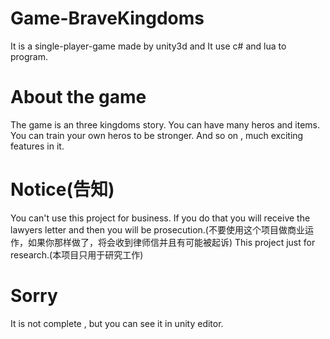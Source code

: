 # Game-BraveKingdoms
It is a single-player-game made by unity3d and It use c# and lua to program.

# About the game
The game is an three kingdoms story.
You can have many heros and items.
You can train your own heros to be stronger.
And so on , much exciting features in it.

# Notice(告知)
You can't use this project for business. If you do that you will receive the lawyers letter and then you will be prosecution.(不要使用这个项目做商业运作，如果你那样做了，将会收到律师信并且有可能被起诉)
This project just for research.(本项目只用于研究工作)

# Sorry
It is not complete , but you can see it in unity editor.
